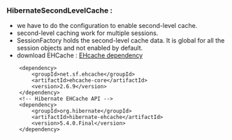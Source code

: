 ### HibernateSecondLevelCache :
       
-  we have to do the configuration to enable second-level cache.
-  second-level caching work for multiple sessions.
-  SessionFactory holds the second-level cache data. It is global for all the session objects and not enabled by default.
-  download EHCache : [EHcache dependency](https://mvnrepository.com/artifact/org.ehcache/ehcache/3.8.1)
```
    <dependency>
		<groupId>net.sf.ehcache</groupId>
		<artifactId>ehcache-core</artifactId>
		<version>2.6.9</version>
	</dependency>
	<!-- Hibernate EHCache API -->
	<dependency>
		<groupId>org.hibernate</groupId>
		<artifactId>hibernate-ehcache</artifactId>
		<version>5.4.0.Final</version>
	</dependency>
```
